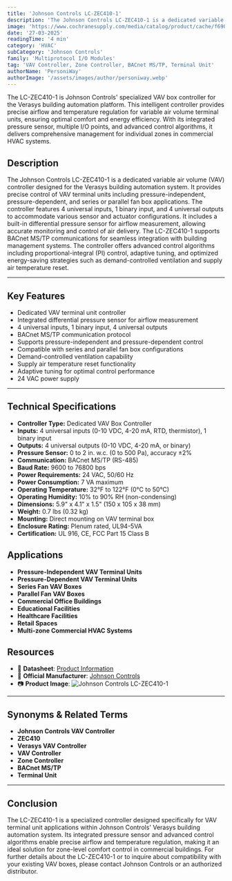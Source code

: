 ```yaml
---
title: 'Johnson Controls LC-ZEC410-1'
description: 'The Johnson Controls LC-ZEC410-1 is a dedicated variable air volume (VAV) controller designed for the Verasys building automation system. It provides precise control of VAV terminal units including pressure-independent, pressure-dependent, and series or parallel fan box applications. The controller features 4 universal inputs, 1 binary input, and 4 universal outputs to accommodate various sensor and actuator configurations. It includes a built-in differential pressure sensor for airflow measurement, allowing accurate monitoring and control of air delivery. The LC-ZEC410-1 supports BACnet MS/TP communications for seamless integration with building management systems. The controller offers advanced control algorithms including proportional-integral (PI) control, adaptive tuning, and optimized energy-saving strategies such as demand-controlled ventilation and supply air temperature reset.'
image: 'https://www.cochranesupply.com/media/catalog/product/cache/f6904101c3845fe6dc5a7e82c9b4e95f/l/c/lc-zec410-1.jpg'
date: '27-03-2025'
readingTime: '4 min'
category: 'HVAC'
subCategory: 'Johnson Controls'
family: 'Multiprotocol I/O Modules'
tag: 'VAV Controller, Zone Controller, BACnet MS/TP, Terminal Unit'
authorName: 'PersoniWay'
authorImage: '/assets/images/author/personiway.webp'
---
```


The LC-ZEC410-1 is Johnson Controls' specialized VAV box controller for the Verasys building automation platform. This intelligent controller provides precise airflow and temperature regulation for variable air volume terminal units, ensuring optimal comfort and energy efficiency. With its integrated pressure sensor, multiple I/O points, and advanced control algorithms, it delivers comprehensive management for individual zones in commercial HVAC systems.
## **Description**
The Johnson Controls LC-ZEC410-1 is a dedicated variable air volume (VAV) controller designed for the Verasys building automation system. It provides precise control of VAV terminal units including pressure-independent, pressure-dependent, and series or parallel fan box applications. The controller features 4 universal inputs, 1 binary input, and 4 universal outputs to accommodate various sensor and actuator configurations. It includes a built-in differential pressure sensor for airflow measurement, allowing accurate monitoring and control of air delivery. The LC-ZEC410-1 supports BACnet MS/TP communications for seamless integration with building management systems. The controller offers advanced control algorithms including proportional-integral (PI) control, adaptive tuning, and optimized energy-saving strategies such as demand-controlled ventilation and supply air temperature reset.

---

## **Key Features**
- Dedicated VAV terminal unit controller
- Integrated differential pressure sensor for airflow measurement
- 4 universal inputs, 1 binary input, 4 universal outputs
- BACnet MS/TP communication protocol
- Supports pressure-independent and pressure-dependent control
- Compatible with series and parallel fan box configurations
- Demand-controlled ventilation capability
- Supply air temperature reset functionality
- Adaptive tuning for optimal control performance
- 24 VAC power supply

---

## **Technical Specifications**
- **Controller Type:** Dedicated VAV Box Controller
- **Inputs:** 4 universal inputs (0-10 VDC, 4-20 mA, RTD, thermistor), 1 binary input
- **Outputs:** 4 universal outputs (0-10 VDC, 4-20 mA, or binary)
- **Pressure Sensor:** 0 to 2 in. w.c. (0 to 500 Pa), accuracy ±2%
- **Communication:** BACnet MS/TP (RS-485)
- **Baud Rate:** 9600 to 76800 bps
- **Power Requirements:** 24 VAC, 50/60 Hz
- **Power Consumption:** 7 VA maximum
- **Operating Temperature:** 32°F to 122°F (0°C to 50°C)
- **Operating Humidity:** 10% to 90% RH (non-condensing)
- **Dimensions:** 5.9" x 4.1" x 1.5" (150 x 105 x 38 mm)
- **Weight:** 0.7 lbs (0.32 kg)
- **Mounting:** Direct mounting on VAV terminal box
- **Enclosure Rating:** Plenum rated, UL94-5VA
- **Certification:** UL 916, CE, FCC Part 15 Class B

## **Applications**
- **Pressure-Independent VAV Terminal Units**
- **Pressure-Dependent VAV Terminal Units**
- **Series Fan VAV Boxes**
- **Parallel Fan VAV Boxes**
- **Commercial Office Buildings**
- **Educational Facilities**
- **Healthcare Facilities**
- **Retail Spaces**
- **Multi-zone Commercial HVAC Systems**

## **Resources**
- 📄 **Datasheet**: [Product Information](https://www.cochranesupply.com/media/assets/product/documents/Johnson/LC-ZEC410-1.pdf)
- 🏢 **Official Manufacturer**: [Johnson Controls](https://www.johnsoncontrols.com)
- 📷 **Product Image**:
  ![Johnson Controls LC-ZEC410-1](https://www.cochranesupply.com/media/catalog/product/cache/f6904101c3845fe6dc5a7e82c9b4e95f/l/c/lc-zec410-1.jpg)

---

## **Synonyms & Related Terms**
- **Johnson Controls VAV Controller**
- **ZEC410**
- **Verasys VAV Controller**
- **VAV Controller**
- **Zone Controller**
- **BACnet MS/TP**
- **Terminal Unit**

---

## **Conclusion**
The LC-ZEC410-1 is a specialized controller designed specifically for VAV terminal unit applications within Johnson Controls' Verasys building automation system. Its integrated pressure sensor and advanced control algorithms enable precise airflow and temperature regulation, making it an ideal solution for zone-level comfort control in commercial buildings. For further details about the LC-ZEC410-1 or to inquire about compatibility with your existing VAV boxes, please contact Johnson Controls or an authorized distributor.